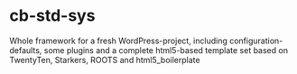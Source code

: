 cb-std-sys
==========

Whole framework for a fresh WordPress-project, including configuration-defaults, some plugins and a complete html5-based template set based on TwentyTen, Starkers, ROOTS and html5_boilerplate